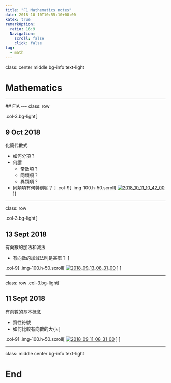 ```yaml
---
title: "F1 Mathematics notes"
date: 2018-10-10T10:55:10+08:00
katex: true
remarkOption:
  ratio: 16:9
  Navigation:
    scroll: false
    click: false
tag:
  - math
---
```

class: center middle bg-info text-light

# Mathematics
<hr class="bg-light">
## F1A
---
class: row

.col-3.bg-light[
## 9 Oct 2018
化簡代數式
- 如何分項？
- 何謂
  + 常數項？
  + 同類項？
  + 異類項？
- 同類項有何特別呢？ 
]
.col-9[
.img-100.h-50.scroll[
[![2018_10_11_10_42_00][@1-img]][@1-url]
]]

---
class: row

.col-3.bg-light[
## 13 Sept 2018
有向數的加法和減法
- 有向數的加減法則是甚麼？
]

.col-9[
.img-100.h-50.scroll[
[![2018_09_13_08_31_00][@2-img]][@2-url]
]
]


---
class: row
.col-3.bg-light[
## 11 Sept 2018
有向數的基本概念
- 質性符號
- 如何比較有向數的大小
]

.col-9[
.img-100.h-50.scroll[
[![2018_09_11_08_31_00][@3-img]][@3-url]
]
]


---
class: middle center bg-info text-light
# End

<!-- reference links -->

[@1-img]: 2018_10_11_10_42_00.jpg
[@1-url]: 2018_10_11_10_42_00.jpg
[@2-img]: ./2018_09_13_08_31_01.jpg
[@2-url]: ./2018_09_13_08_31_01.jpg
[@3-img]: ./2018_09_11_08_31_00.jpg
[@3-url]: ./2018_09_11_08_31_00.jpg
